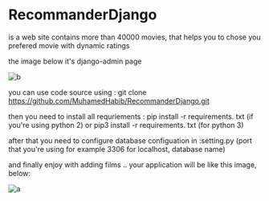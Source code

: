 # RecommanderDjango
is a web site  contains more than 40000 movies, that helps you to chose you prefered movie with dynamic ratings 

the image below it's django-admin page

![b](https://user-images.githubusercontent.com/78917614/144708963-1bb9184d-2661-4767-bf7d-fe461521e443.PNG)

you can use code source using : git clone https://github.com/MuhamedHabib/RecommanderDjango.git

then you need to install all requriements :  pip install -r requirements. txt (if you're using python 2) or  pip3 install -r requirements. txt (for python 3)

after that you need to configure database configuation in :setting.py (port that you're using for example 3306 for localhost, database name)

and finally enjoy with adding films .. your application will be like this image, below:

![a](https://user-images.githubusercontent.com/78917614/144708914-7535d4ac-d6c2-4c00-81c5-038886d81d55.PNG)
